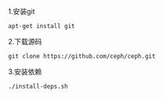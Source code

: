 1.安装git

`apt-get install git`

2.下载源码

```
git clone https://github.com/ceph/ceph.git
```

3.安装依赖

```
./install-deps.sh
```



